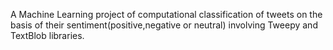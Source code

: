 A Machine Learning project of computational classification of tweets on the basis of their sentiment(positive,negative or neutral) involving Tweepy and TextBlob libraries.
